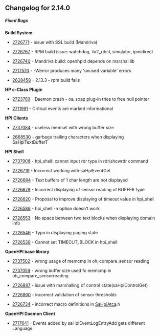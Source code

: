 ﻿
## Changelog for 2.14.0

##### Fixed Bugs

**Build System**

-   [2726771](http://sourceforge.net/tracker/?func=detail&aid=2726771&group_id=71730&atid=532251)  - issue with SSL build (Mandriva)
    
-   [2726767](http://sourceforge.net/tracker/?func=detail&aid=2726767&group_id=71730&atid=532251)  - RPM build issue: watchdog, ilo2_ribcl, simulator, ipmidirect
    
-   [2726740](http://sourceforge.net/tracker/?func=detail&aid=2726740&group_id=71730&atid=532251)  - Mandriva build: openhpid depends on marshal lib
    
-   [2717570](http://sourceforge.net/tracker/?func=detail&aid=2717570&group_id=71730&atid=532251)  - -Werror produces many 'unused variable' errors
    
-   [2638458](http://sourceforge.net/tracker/?func=detail&aid=2638458&group_id=71730&atid=532251)  - 2.13.3 - rpm build fails
    

**HP c-Class Plugin**

-   [2723789](http://sourceforge.net/tracker/?func=detail&aid=2723789&group_id=71730&atid=532251)  - Daemon crash - oa_soap plug-in tries to free null pointer
    
-   [2711991](http://sourceforge.net/tracker/?func=detail&aid=2711991&group_id=71730&atid=532251)  - Critical events are marked informational
    

**HPI Clients**

-   [2737084](http://sourceforge.net/tracker/?func=detail&aid=2737084&group_id=71730&atid=532251)  - useless memset with wrong buffer size
    
-   [2668530](http://sourceforge.net/tracker/?func=detail&aid=2668530&group_id=71730&atid=532251)  - garbage trailing characters when displaying SaHpiTextBufferT
    

**HPI Shell**

-   [2737908](http://sourceforge.net/tracker/?func=detail&aid=2737908&group_id=71730&atid=532251)  - hpi_shell: cannot input rdr type in rdr/showrdr command
    
-   [2726719](http://sourceforge.net/tracker/?func=detail&aid=2726719&group_id=71730&atid=532251)  - Incorrect working with saHpiEventGet
    
-   [2726684](http://sourceforge.net/tracker/?func=detail&aid=2726684&group_id=71730&atid=532251)  - Text buffers of 1 char length are not displayed
    
-   [2726678](http://sourceforge.net/tracker/?func=detail&aid=2726678&group_id=71730&atid=532251)  - Incorrect displaying of sensor reading of BUFFER type
    
-   [2726620](http://sourceforge.net/tracker/?func=detail&aid=2726620&group_id=71730&atid=532251)  - Proposal to improve displaying of timeout value in hpi_shell
    
-   [2726589](http://sourceforge.net/tracker/?func=detail&aid=2726589&group_id=71730&atid=532251)  - hpi_shell -n option doesn't work
    
-   [2726553](http://sourceforge.net/tracker/?func=detail&aid=2726553&group_id=71730&atid=532251)  - No space between two text blocks when displaying domain info
    
-   [2726546](http://sourceforge.net/tracker/?func=detail&aid=2726546&group_id=71730&atid=532251)  - Typo in displaying paging state
    
-   [2726539](http://sourceforge.net/tracker/?func=detail&aid=2726539&group_id=71730&atid=532251)  - Cannot set TIMEOUT_BLOCK in hpi_shell
    

**OpenHPI base library**

-   [2737502](http://sourceforge.net/tracker/?func=detail&aid=2737502&group_id=71730&atid=532251)  - wrong usage of memcmp in oh_compare_sensor reading
    
-   [2737059](http://sourceforge.net/tracker/?func=detail&aid=2737059&group_id=71730&atid=532251)  - wrong buffer size used fo memcmp in oh_compare_sensorreading
    
-   [2726887](http://sourceforge.net/tracker/?func=detail&aid=2726887&group_id=71730&atid=532251)  - issue with marshalling of control state(saHpiControlGet)
    
-   [2726800](http://sourceforge.net/tracker/?func=detail&aid=2726800&group_id=71730&atid=532251)  - incorrect validation of sensor thresholds
    
-   [2726734](http://sourceforge.net/tracker/?func=detail&aid=2726734&group_id=71730&atid=532251)  - incorrect macro definitions in  [SaHpiAtca](http://openhpi.org/SaHpiAtca).h
    

**OpenHPI Daemon Client**

-   [2717641](http://sourceforge.net/tracker/?func=detail&aid=2717641&group_id=71730&atid=532251)  - Events added by saHpiEventLogEntryAdd gets different Language
